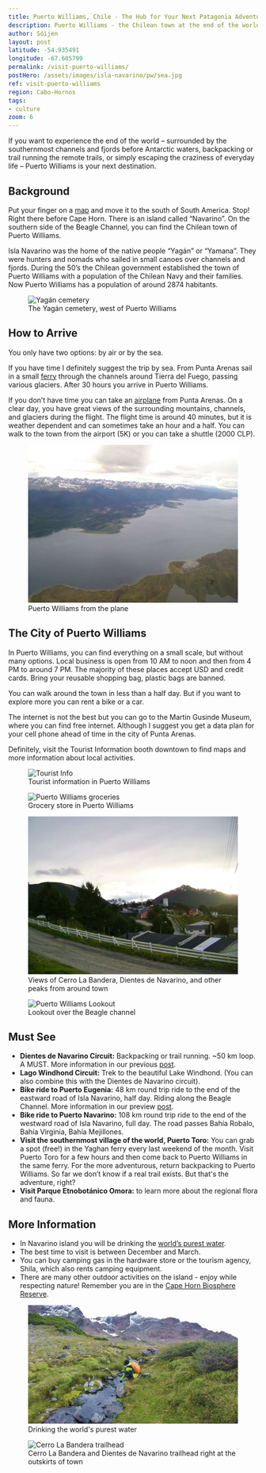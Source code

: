 ```yaml
---
title: Puerto Williams, Chile - The Hub for Your Next Patagonia Adventure
description: Puerto Williams - the Chilean town at the end of the world. Information to start your next adventure in Patagonia here.
author: Sóijen
layout: post
latitude: -54.935491
longitude: -67.605799
permalink: /visit-puerto-williams/
postHero: /assets/images/isla-navarino/pw/sea.jpg
ref: visit-puerto-williams
region: Cabo-Hornos
tags:
- culture
zoom: 6
---
```

If you want to experience the end of the world – surrounded by the southernmost channels and fjords before Antarctic waters, backpacking or trail running the remote trails, or simply escaping the craziness of everyday life – Puerto Williams is your next destination.

<h2>Background</h2>

Put your finger on a <a href="#map">map</a> and move it to the south of South America. Stop! Right there before Cape Horn. There is an island called “Navarino”. On the southern side of the Beagle Channel, you can find the Chilean town of Puerto Williams.

Isla Navarino was the home of the native people “Yagán” or “Yamana”. They were hunters and nomads who sailed in small canoes over channels and fjords. During the 50’s the Chilean government established the town of Puerto Williams with a population of the Chilean Navy and their families. Now Puerto Williams has a population of around 2874 habitants.

<figure class="figure">
  <img class="image" src="/assets/images/isla-navarino/pw/cemetery.jpg"
      alt="Yagán cemetery">
     <figcaption class="img-caption">The Yagán cemetery, west of Puerto Williams</figcaption>
</figure>

<h2>How to Arrive</h2>

You only have two options: by air or by the sea.

If you have time I definitely suggest the trip by sea. From Punta Arenas sail in a small <a href="http://www.tabsa.cl/" target="_blank">ferry</a> through the channels around Tierra del Fuego, passing various glaciers. After 30 hours you arrive in Puerto Williams.

If you don’t have time you can take an <a href="http://dapairline.com/" target="_blank">airplane</a> from Punta Arenas. On a clear day, you have great views of the surrounding mountains, channels, and glaciers during the flight. The flight time is around 40 minutes, but it is weather dependent and can sometimes take an hour and a half. You can walk to the town from the airport (5K) or you can take a shuttle (2000 CLP).

<figure class="figure">
  <img class="image" src="/assets/images/isla-navarino/pw/plane.jpg"
      alt="Puerto Williams by Air">
     <figcaption class="img-caption">Puerto Williams from the plane</figcaption>
</figure>

<h2>The City of Puerto Williams</h2>

In Puerto Williams, you can find everything on a small scale, but without many options. Local business is open from 10 AM to noon and then from 4 PM to around 7 PM. The majority of these places accept USD and credit cards. Bring your reusable shopping bag, plastic bags are banned.

You can walk around the town in less than a half day. But if you want to explore more you can rent a bike or a car.

The internet is not the best but you can go to the Martin Gusinde Museum, where you can find free internet. Although I suggest you get a data plan for your cell phone ahead of time in the city of Punta Arenas.

Definitely, visit the Tourist Information booth downtown to find maps and more information about local activities.

<figure class="figure">
  <img class="image" src="/assets/images/isla-navarino/pw/touristinfo.jpg"
      alt="Tourist Info">
     <figcaption class="img-caption">Tourist information in Puerto Williams</figcaption>
</figure>
<figure class="figure">
  <img class="image" src="/assets/images/isla-navarino/pw/road.jpg"
      alt="Puerto Williams groceries">
     <figcaption class="img-caption">Grocery store in Puerto Williams</figcaption>
</figure>
<figure class="figure">
  <img class="image" src="/assets/images/isla-navarino/pw/dientes-mirador.jpg"
      alt="View of the Dientes">
     <figcaption class="img-caption">Views of Cerro La Bandera, Dientes de Navarino, and other peaks from around town</figcaption>
</figure>
<figure class="figure">
  <img class="image" src="/assets/images/isla-navarino/pw/mirador.jpg"
      alt="Puerto Williams Lookout">
     <figcaption class="img-caption">Lookout over the Beagle channel</figcaption>
</figure>

<h2>Must See</h2>
<ul class="post-stats bullets">
<li><strong>Dientes de Navarino Circuit:</strong> Backpacking or trail running. ~50 km loop. A MUST. More information in our previous <a href="/trail-running-dientes-de-navarino/">post</a>.</li>
<li><strong>Lago Windhond Circuit:</strong> Trek to the beautiful Lake Windhond. (You can also combine this with the Dientes de Navarino circuit).</li>
<li><strong>Bike ride to Puerto Eugenia:</strong> 48 km round trip ride to the end of the eastward road of Isla Navarino, half day. Riding along the Beagle Channel. More information in our preview <a href="/bike-isla-navarino/">post</a>.</li>
<li><strong>Bike ride to Puerto Navarino:</strong> 108 km round trip ride to the end of the westward road of Isla Navarino, full day. The road passes Bahía Robalo, Bahía Virginia, Bahía Mejillones.</li>
<li><strong>Visit the southernmost village of the world, Puerto Toro:</strong> You can grab a spot (free!) in the Yaghan ferry every last weekend of the month. Visit Puerto Toro for a few hours and then come back to Puerto Williams in the same ferry. For the more adventurous, return backpacking to Puerto Williams. So far we don’t know if a real trail exists. But that's the adventure, right?</li>
<li><strong>Visit Parque Etnobotánico Omora:</strong> to learn more about the regional flora and fauna.</li>
</ul>

<h2>More Information</h2>
<ul class="post-stats bullets">
<li>In Navarino island you will be drinking the <a href="http://www.techtimes.com/articles/119774/20151229/this-is-where-the-worlds-purest-water-can-be-found.htm" target="_blank">world’s purest water</a>.</li>
<li>The best time to visit is between December and March.</li>
<li>You can buy camping gas in the hardware store or the tourism agency, Shila, which also rents camping equipment.</li>
<li>There are many other outdoor activities on the island - enjoy while respecting nature! Remember you are in the <a href="http://www.unesco.org/mabdb/br/brdir/directory/biores.asp?mode=all&code=CHI+08" target="_blank">Cape Horn Biosphere Reserve</a>.</li>
</ul>

<figure class="figure">
  <img class="image" src="/assets/images/isla-navarino/pw/water.jpg"
      alt="River">
     <figcaption class="img-caption">Drinking the world's purest water</figcaption>
</figure>
<figure class="figure">
  <img class="image" src="/assets/images/isla-navarino/pw/cerro-bandera.jpg"
      alt="Cerro La Bandera trailhead">
     <figcaption class="img-caption">Cerro La Bandera and Dientes de Navarino trailhead right at the outskirts of town</figcaption>
</figure>
